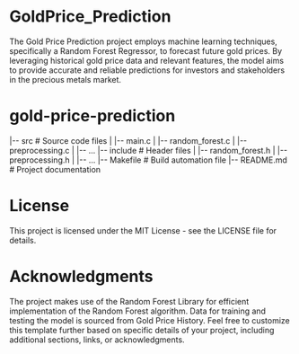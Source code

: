 # GoldPrice_Prediction
The Gold Price Prediction project employs machine learning techniques, specifically a Random Forest Regressor, to forecast future gold prices. By leveraging historical gold price data and relevant features, the model aims to provide accurate and reliable predictions for investors and stakeholders in the precious metals market.
# gold-price-prediction
|-- src          # Source code files
|   |-- main.c
|   |-- random_forest.c
|   |-- preprocessing.c
|   |-- ...
|-- include      # Header files
|   |-- random_forest.h
|   |-- preprocessing.h
|   |-- ...
|-- Makefile     # Build automation file
|-- README.md    # Project documentation


# License
This project is licensed under the MIT License - see the LICENSE file for details.

# Acknowledgments
The project makes use of the Random Forest Library for efficient implementation of the Random Forest algorithm.
Data for training and testing the model is sourced from Gold Price History.
Feel free to customize this template further based on specific details of your project, including additional sections, links, or acknowledgments.





